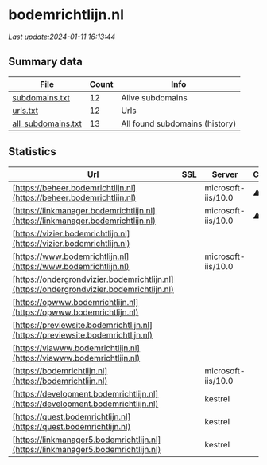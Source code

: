 # bodemrichtlijn.nl
*Last update:2024-01-11 16:13:44*
## Summary data
| File       | Count | Info |
|------------|-------|------|
|[subdomains.txt](/data/bodemrichtlijn/subdomains.txt)|12|Alive subdomains|
|[urls.txt](/data/bodemrichtlijn/urls.txt)|12|Urls|
|[all_subdomains.txt](/data/bodemrichtlijn/all_subdomains.txt)|13|All found subdomains (history)|
## Statistics
| Url | SSL | Server | Cookie | HSTS | CSP | XFO | XXP | RP | Tech |
|------------|-------|------|------|------|------|------|------|------|------|
|[https://beheer.bodemrichtlijn.nl](https://beheer.bodemrichtlijn.nl)| |microsoft-iis/10.0|:warning: | | | | |:white_check_mark: | |Azure IIS:10.0 Micro...| |
|[https://linkmanager.bodemrichtlijn.nl](https://linkmanager.bodemrichtlijn.nl)| |microsoft-iis/10.0|:warning: | | | | |:white_check_mark: | |Azure IIS:10.0 Micro...| |
|[https://vizier.bodemrichtlijn.nl](https://vizier.bodemrichtlijn.nl)| | | | | | | |:white_check_mark: | || |
|[https://www.bodemrichtlijn.nl](https://www.bodemrichtlijn.nl)| |microsoft-iis/10.0| | | | | |:white_check_mark: | |IIS:10.0 Microsoft A...| |
|[https://ondergrondvizier.bodemrichtlijn.nl](https://ondergrondvizier.bodemrichtlijn.nl)| | | | | | | |:white_check_mark: | || |
|[https://opwww.bodemrichtlijn.nl](https://opwww.bodemrichtlijn.nl)| | | | | | | |:white_check_mark: | || |
|[https://previewsite.bodemrichtlijn.nl](https://previewsite.bodemrichtlijn.nl)| | | | | | | |:white_check_mark: | || |
|[https://viawww.bodemrichtlijn.nl](https://viawww.bodemrichtlijn.nl)| | | | | | | |:white_check_mark: | || |
|[https://bodemrichtlijn.nl](https://bodemrichtlijn.nl)| |microsoft-iis/10.0| | | | | |:white_check_mark: | |IIS:10.0 Microsoft A...| |
|[https://development.bodemrichtlijn.nl](https://development.bodemrichtlijn.nl)| |kestrel| |:white_check_mark: | | | | |:white_check_mark: | |HSTS Kestrel Microso...| |
|[https://quest.bodemrichtlijn.nl](https://quest.bodemrichtlijn.nl)| |kestrel| |:white_check_mark: | | | | |:white_check_mark: | |HSTS Kestrel Microso...| |
|[https://linkmanager5.bodemrichtlijn.nl](https://linkmanager5.bodemrichtlijn.nl)| |kestrel| |:white_check_mark: | | | | |:white_check_mark: | |HSTS Kestrel Microso...| |